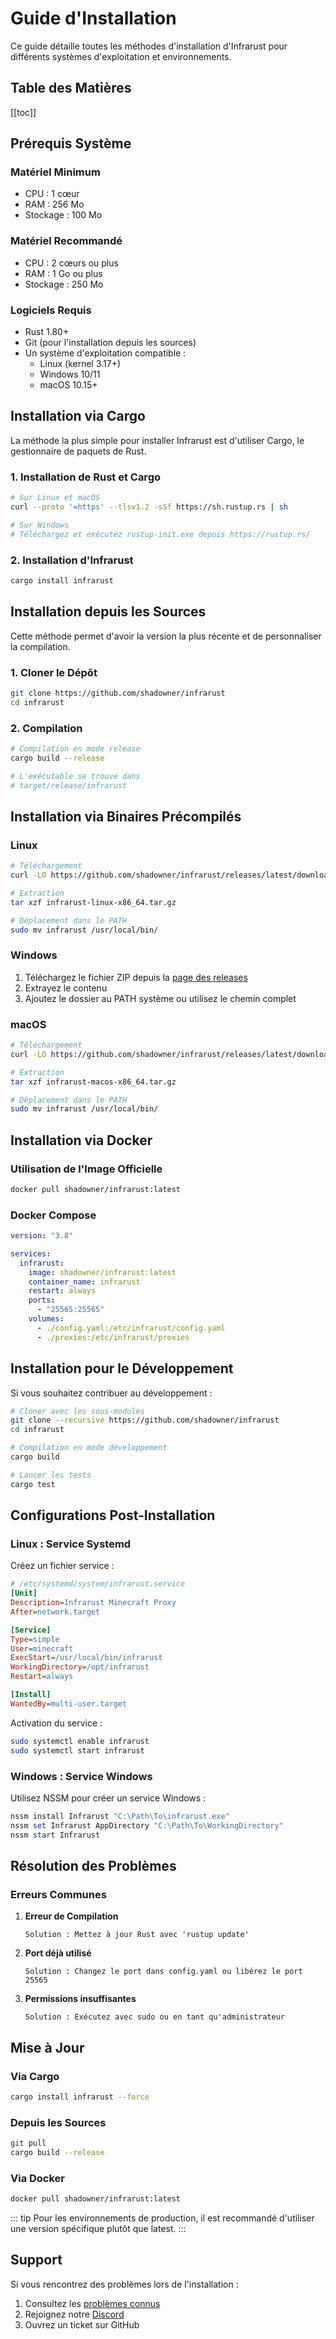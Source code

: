 # Guide d'Installation

Ce guide détaille toutes les méthodes d'installation d'Infrarust pour différents systèmes d'exploitation et environnements.

## Table des Matières

[[toc]]

## Prérequis Système

### Matériel Minimum

- CPU : 1 cœur
- RAM : 256 Mo
- Stockage : 100 Mo

### Matériel Recommandé

- CPU : 2 cœurs ou plus
- RAM : 1 Go ou plus
- Stockage : 250 Mo

### Logiciels Requis

- Rust 1.80+
- Git (pour l'installation depuis les sources)
- Un système d'exploitation compatible :
  - Linux (kernel 3.17+)
  - Windows 10/11
  - macOS 10.15+

## Installation via Cargo

La méthode la plus simple pour installer Infrarust est d'utiliser Cargo, le gestionnaire de paquets de Rust.

### 1. Installation de Rust et Cargo

```bash
# Sur Linux et macOS
curl --proto '=https' --tlsv1.2 -sSf https://sh.rustup.rs | sh

# Sur Windows
# Téléchargez et exécutez rustup-init.exe depuis https://rustup.rs/
```

### 2. Installation d'Infrarust

```bash
cargo install infrarust
```

## Installation depuis les Sources

Cette méthode permet d'avoir la version la plus récente et de personnaliser la compilation.

### 1. Cloner le Dépôt

```bash
git clone https://github.com/shadowner/infrarust
cd infrarust
```

### 2. Compilation

```bash
# Compilation en mode release
cargo build --release

# L'exécutable se trouve dans
# target/release/infrarust
```

## Installation via Binaires Précompilés

### Linux

```bash
# Téléchargement
curl -LO https://github.com/shadowner/infrarust/releases/latest/download/infrarust-linux-x86_64.tar.gz

# Extraction
tar xzf infrarust-linux-x86_64.tar.gz

# Déplacement dans le PATH
sudo mv infrarust /usr/local/bin/
```

### Windows

1. Téléchargez le fichier ZIP depuis la [page des releases](https://github.com/shadowner/infrarust/releases)
2. Extrayez le contenu
3. Ajoutez le dossier au PATH système ou utilisez le chemin complet

### macOS

```bash
# Téléchargement
curl -LO https://github.com/shadowner/infrarust/releases/latest/download/infrarust-macos-x86_64.tar.gz

# Extraction
tar xzf infrarust-macos-x86_64.tar.gz

# Déplacement dans le PATH
sudo mv infrarust /usr/local/bin/
```

## Installation via Docker

### Utilisation de l'Image Officielle

```bash
docker pull shadowner/infrarust:latest
```

### Docker Compose

```yaml
version: "3.8"

services:
  infrarust:
    image: shadowner/infrarust:latest
    container_name: infrarust
    restart: always
    ports:
      - "25565:25565"
    volumes:
      - ./config.yaml:/etc/infrarust/config.yaml
      - ./proxies:/etc/infrarust/proxies
```

## Installation pour le Développement

Si vous souhaitez contribuer au développement :

```bash
# Cloner avec les sous-modules
git clone --recursive https://github.com/shadowner/infrarust
cd infrarust

# Compilation en mode développement
cargo build

# Lancer les tests
cargo test
```

## Configurations Post-Installation

### Linux : Service Systemd

Créez un fichier service :

```ini
# /etc/systemd/system/infrarust.service
[Unit]
Description=Infrarust Minecraft Proxy
After=network.target

[Service]
Type=simple
User=minecraft
ExecStart=/usr/local/bin/infrarust
WorkingDirectory=/opt/infrarust
Restart=always

[Install]
WantedBy=multi-user.target
```

Activation du service :

```bash
sudo systemctl enable infrarust
sudo systemctl start infrarust
```

### Windows : Service Windows

Utilisez NSSM pour créer un service Windows :

```powershell
nssm install Infrarust "C:\Path\To\infrarust.exe"
nssm set Infrarust AppDirectory "C:\Path\To\WorkingDirectory"
nssm start Infrarust
```

## Résolution des Problèmes

### Erreurs Communes

1. **Erreur de Compilation**

   ```
   Solution : Mettez à jour Rust avec 'rustup update'
   ```

2. **Port déjà utilisé**

   ```
   Solution : Changez le port dans config.yaml ou libérez le port 25565
   ```

3. **Permissions insuffisantes**

   ```
   Solution : Exécutez avec sudo ou en tant qu'administrateur
   ```

## Mise à Jour

### Via Cargo

```bash
cargo install infrarust --force
```

### Depuis les Sources

```bash
git pull
cargo build --release
```

### Via Docker

```bash
docker pull shadowner/infrarust:latest
```

::: tip
Pour les environnements de production, il est recommandé d'utiliser une version spécifique plutôt que latest.
:::

## Support

Si vous rencontrez des problèmes lors de l'installation :

1. Consultez les [problèmes connus](https://github.com/shadowner/infrarust/issues)
2. Rejoignez notre [Discord](https://discord.gg/sqbJhZVSgG)
3. Ouvrez un ticket sur GitHub
